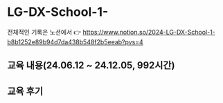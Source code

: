# LG-DX-School-1-
전체적인 기록은 노션에서 👉 https://www.notion.so/2024-LG-DX-School-1-b8b1252e89b94d7da438b548f2b5eeab?pvs=4 


## 교육 내용(24.06.12 ~ 24.12.05, 992시간)

## 교육 후기
